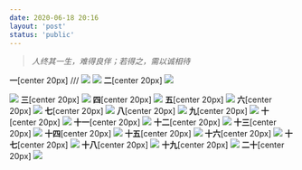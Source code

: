 ```yaml
---
date: 2020-06-18 20:16
layout: 'post'
status: 'public'
---
```


> *人终其一生，难得良伴；若得之，需以诚相待*

**一**[center 20px]
/// ![](https://github.com/elmace/cited_img/raw/master/img/IMG_1895.JPG)
![](https://vkceyugu.cdn.bspapp.com/VKCEYUGU-imgbed/add4ba35-433e-4827-b982-44b8c800efbb.JPG)
**二**[center 20px]
![](https://github.com/elmace/cited_img/raw/master/img/IMG_1898.JPG)

![](https://vkceyugu.cdn.bspapp.com/VKCEYUGU-imgbed/af09e845-d6ab-4739-b1a4-4af4271ae661.JPG)
**三**[center 20px]
![](https://vkceyugu.cdn.bspapp.com/VKCEYUGU-imgbed/f01b1ea5-c85d-41f1-abab-ea1b7fbcc962.JPG)
**四**[center 20px]
![](https://github.com/elmace/cited_img/raw/master/img/IMG_1898.JPG)
**五**[center 20px]
![](https://github.com/elmace/cited_img/raw/master/img/IMG_1899.JPG)
**六**[center 20px]
![](https://github.com/elmace/cited_img/raw/master/img/IMG_1900.JPG)
**七**[center 20px]
![](https://github.com/elmace/cited_img/raw/master/img/IMG_1901.JPG)
**八**[center 20px]
![](https://github.com/elmace/cited_img/raw/master/img/IMG_1902.JPG)
**九**[center 20px]
![](https://github.com/elmace/cited_img/raw/master/img/IMG_1903.JPG)
**十**[center 20px]
![](https://github.com/elmace/cited_img/raw/master/img/IMG_1904.JPG)
**十一**[center 20px]
![](https://github.com/elmace/cited_img/raw/master/img/IMG_1905.JPG)
**十二**[center 20px]
![](https://github.com/elmace/cited_img/raw/master/img/IMG_1906.JPG)
**十三**[center 20px]
![](https://github.com/elmace/cited_img/raw/master/img/IMG_1907.JPG)
**十四**[center 20px]
![](https://github.com/elmace/cited_img/raw/master/img/IMG_1908.JPG)
**十五**[center 20px]
![](https://github.com/elmace/cited_img/raw/master/img/IMG_1909.JPG)
**十六**[center 20px]
![](https://github.com/elmace/cited_img/raw/master/img/IMG_1910.JPG)
**十七**[center 20px]
![](https://github.com/elmace/cited_img/raw/master/img/IMG_1911.JPG)
**十八**[center 20px]
![](https://github.com/elmace/cited_img/raw/master/img/IMG_1912.JPG)
**十九**[center 20px]
![](https://github.com/elmace/cited_img/raw/master/img/IMG_1913.JPG)
**二十**[center 20px]
![](https://github.com/elmace/cited_img/raw/master/img/IMG_1914.JPG)

